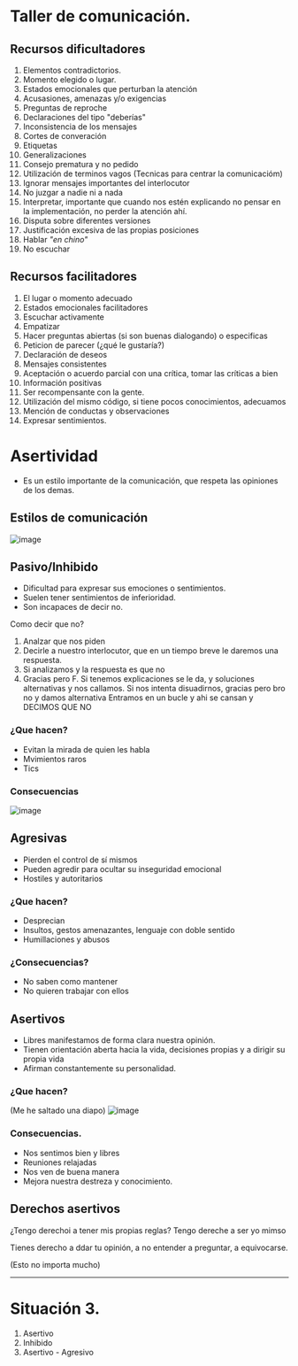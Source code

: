 # Taller de comunicación.

## Recursos dificultadores

1. Elementos contradictorios.
2.  Momento elegido o lugar.
3.  Estados emocionales que perturban la atención
4.  Acusasiones, amenazas y/o exigencias
5.  Preguntas de reproche
6.  Declaraciones del tipo "deberías"
7.  Inconsistencia de los mensajes
8.  Cortes de converación
9.  Etiquetas
10.  Generalizaciones
11.  Consejo prematura y no pedido
12.  Utilización de terminos vagos (Tecnicas para centrar la comunicacióm)
13.  Ignorar mensajes importantes del interlocutor
14.  No juzgar a nadie ni a nada
15.  Interpretar, importante que cuando nos estén explicando no pensar en la implementación, no perder la atención ahí.
16.  Disputa sobre diferentes versiones
17.  Justificación excesiva de las propias posiciones
18.  Hablar _"en chino"_
19.  No escuchar


## Recursos facilitadores

1. El lugar o momento adecuado
2. Estados emocionales facilitadores
3. Escuchar activamente
4. Empatizar
5. Hacer preguntas abiertas (si son buenas dialogando) o especificas
6. Peticion de parecer (¿qué le gustaría?)
7. Declaración de deseos
8. Mensajes consistentes
9. Aceptación o acuerdo parcial con una crítica, tomar las críticas a bien
10. Información positivas
11. Ser recompensante con la gente.
12. Utilización del mismo código, si tiene pocos conocimientos, adecuamos
13. Mención de conductas y observaciones
14. Expresar sentimientos.




# Asertividad

- Es un estilo importante de la comunicación, que respeta las opiniones de los demas.

## Estilos de comunicación

![image](https://user-images.githubusercontent.com/55484111/109850001-4fa04c80-7c52-11eb-8cd1-18feeb282f8c.png)

## Pasivo/Inhibido
- Dificultad para expresar sus emociones o sentimientos.
- Suelen tener sentimientos de inferioridad.
- Son incapaces de decir no.

Como decir que no?
1. Analzar que nos piden
2. Decirle a nuestro interlocutor, que en un tiempo breve le daremos una respuesta.
3. Si analizamos y la respuesta es que no
4. Gracias pero F. Si tenemos explicaciones se le da, y soluciones alternativas y nos callamos. Si nos intenta disuadirnos, gracias pero bro no y damos alternativa
  Entramos en un bucle y ahi se cansan y DECIMOS QUE NO
  
 ### ¿Que hacen?
- Evitan la mirada de quien les habla
- Mvimientos raros
- Tics

### Consecuencias
![image](https://user-images.githubusercontent.com/55484111/109850588-f71d7f00-7c52-11eb-860e-d0fceb21ede7.png)


## Agresivas

- Pierden el control de sí mismos
- Pueden agredir para ocultar su inseguridad emocional
- Hostiles y autoritarios

### ¿Que hacen?

- Desprecian
- Insultos, gestos amenazantes, lenguaje con doble sentido
- Humillaciones y abusos


### ¿Consecuencias?
- No saben como mantener
- No quieren trabajar con ellos


## Asertivos
- Libres manifestamos de forma clara nuestra opinión.
- Tienen orientación aberta hacia la vida, decisiones propias y a dirigir su propia vida
- Afirman constantemente su personalidad.

### ¿Que hacen?

(Me he saltado una diapo)
![image](https://user-images.githubusercontent.com/55484111/109850989-6abf8c00-7c53-11eb-9e9b-0819319ae16b.png)


### Consecuencias.
- Nos sentimos bien y libres
- Reuniones relajadas
- Nos ven de buena manera
- Mejora nuestra destreza y conocimiento.

## Derechos asertivos

¿Tengo derechoi a tener mis propias reglas?
Tengo dereche a ser yo mimso

Tienes derecho a ddar tu opinión, a no entender a preguntar, a equivocarse.

(Esto no importa mucho)


----

# Situación 3.

1. Asertivo
2. Inhibido
3. Asertivo - Agresivo


